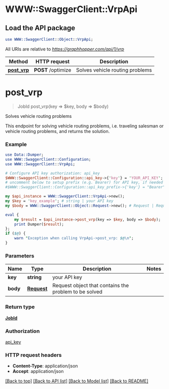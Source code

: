 # WWW::SwaggerClient::VrpApi

## Load the API package
```perl
use WWW::SwaggerClient::Object::VrpApi;
```

All URIs are relative to *https://graphhopper.com/api/1/vrp*

Method | HTTP request | Description
------------- | ------------- | -------------
[**post_vrp**](VrpApi.md#post_vrp) | **POST** /optimize | Solves vehicle routing problems


# **post_vrp**
> JobId post_vrp(key => $key, body => $body)

Solves vehicle routing problems

This endpoint for solving vehicle routing problems, i.e. traveling salesman or vehicle routing problems, and returns the solution. 

### Example 
```perl
use Data::Dumper;
use WWW::SwaggerClient::Configuration;
use WWW::SwaggerClient::VrpApi;

# Configure API key authorization: api_key
$WWW::SwaggerClient::Configuration::api_key->{'key'} = 'YOUR_API_KEY';
# uncomment below to setup prefix (e.g. Bearer) for API key, if needed
#$WWW::SwaggerClient::Configuration::api_key_prefix->{'key'} = "Bearer";

my $api_instance = WWW::SwaggerClient::VrpApi->new();
my $key = 'key_example'; # string | your API key
my $body = WWW::SwaggerClient::Object::Request->new(); # Request | Request object that contains the problem to be solved

eval { 
    my $result = $api_instance->post_vrp(key => $key, body => $body);
    print Dumper($result);
};
if ($@) {
    warn "Exception when calling VrpApi->post_vrp: $@\n";
}
```

### Parameters

Name | Type | Description  | Notes
------------- | ------------- | ------------- | -------------
 **key** | **string**| your API key | 
 **body** | [**Request**](Request.md)| Request object that contains the problem to be solved | 

### Return type

[**JobId**](JobId.md)

### Authorization

[api_key](../README.md#api_key)

### HTTP request headers

 - **Content-Type**: application/json
 - **Accept**: application/json

[[Back to top]](#) [[Back to API list]](../README.md#documentation-for-api-endpoints) [[Back to Model list]](../README.md#documentation-for-models) [[Back to README]](../README.md)

